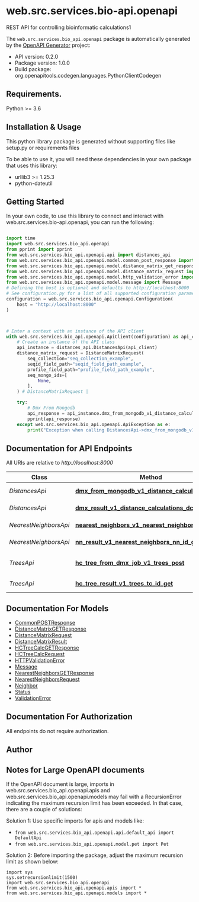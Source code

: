 # web.src.services.bio-api.openapi
REST API for controlling bioinformatic calculations1

The `web.src.services.bio_api.openapi` package is automatically generated by the [OpenAPI Generator](https://openapi-generator.tech) project:

- API version: 0.2.0
- Package version: 1.0.0
- Build package: org.openapitools.codegen.languages.PythonClientCodegen

## Requirements.

Python >= 3.6

## Installation & Usage

This python library package is generated without supporting files like setup.py or requirements files

To be able to use it, you will need these dependencies in your own package that uses this library:

* urllib3 >= 1.25.3
* python-dateutil

## Getting Started

In your own code, to use this library to connect and interact with web.src.services.bio-api.openapi,
you can run the following:

```python

import time
import web.src.services.bio_api.openapi
from pprint import pprint
from web.src.services.bio_api.openapi.api import distances_api
from web.src.services.bio_api.openapi.model.common_post_response import CommonPOSTResponse
from web.src.services.bio_api.openapi.model.distance_matrix_get_response import DistanceMatrixGETResponse
from web.src.services.bio_api.openapi.model.distance_matrix_request import DistanceMatrixRequest
from web.src.services.bio_api.openapi.model.http_validation_error import HTTPValidationError
from web.src.services.bio_api.openapi.model.message import Message
# Defining the host is optional and defaults to http://localhost:8000
# See configuration.py for a list of all supported configuration parameters.
configuration = web.src.services.bio_api.openapi.Configuration(
    host = "http://localhost:8000"
)



# Enter a context with an instance of the API client
with web.src.services.bio_api.openapi.ApiClient(configuration) as api_client:
    # Create an instance of the API class
    api_instance = distances_api.DistancesApi(api_client)
    distance_matrix_request = DistanceMatrixRequest(
        seq_collection="seq_collection_example",
        seqid_field_path="seqid_field_path_example",
        profile_field_path="profile_field_path_example",
        seq_mongo_ids=[
            None,
        ],
    ) # DistanceMatrixRequest | 

    try:
        # Dmx From Mongodb
        api_response = api_instance.dmx_from_mongodb_v1_distance_calculations_post(distance_matrix_request)
        pprint(api_response)
    except web.src.services.bio_api.openapi.ApiException as e:
        print("Exception when calling DistancesApi->dmx_from_mongodb_v1_distance_calculations_post: %s\n" % e)
```

## Documentation for API Endpoints

All URIs are relative to *http://localhost:8000*

Class | Method | HTTP request | Description
------------ | ------------- | ------------- | -------------
*DistancesApi* | [**dmx_from_mongodb_v1_distance_calculations_post**](web/src/services/bio_api/openapi/docs/DistancesApi.md#dmx_from_mongodb_v1_distance_calculations_post) | **POST** /v1/distance_calculations | Dmx From Mongodb
*DistancesApi* | [**dmx_result_v1_distance_calculations_dc_id_get**](web/src/services/bio_api/openapi/docs/DistancesApi.md#dmx_result_v1_distance_calculations_dc_id_get) | **GET** /v1/distance_calculations/{dc_id} | Dmx Result
*NearestNeighborsApi* | [**nearest_neighbors_v1_nearest_neighbors_post**](web/src/services/bio_api/openapi/docs/NearestNeighborsApi.md#nearest_neighbors_v1_nearest_neighbors_post) | **POST** /v1/nearest_neighbors | Nearest Neighbors
*NearestNeighborsApi* | [**nn_result_v1_nearest_neighbors_nn_id_get**](web/src/services/bio_api/openapi/docs/NearestNeighborsApi.md#nn_result_v1_nearest_neighbors_nn_id_get) | **GET** /v1/nearest_neighbors/{nn_id} | Nn Result
*TreesApi* | [**hc_tree_from_dmx_job_v1_trees_post**](web/src/services/bio_api/openapi/docs/TreesApi.md#hc_tree_from_dmx_job_v1_trees_post) | **POST** /v1/trees | Hc Tree From Dmx Job
*TreesApi* | [**hc_tree_result_v1_trees_tc_id_get**](web/src/services/bio_api/openapi/docs/TreesApi.md#hc_tree_result_v1_trees_tc_id_get) | **GET** /v1/trees/{tc_id} | Hc Tree Result


## Documentation For Models

 - [CommonPOSTResponse](web/src/services/bio_api/openapi/docs/CommonPOSTResponse.md)
 - [DistanceMatrixGETResponse](web/src/services/bio_api/openapi/docs/DistanceMatrixGETResponse.md)
 - [DistanceMatrixRequest](web/src/services/bio_api/openapi/docs/DistanceMatrixRequest.md)
 - [DistanceMatrixResult](web/src/services/bio_api/openapi/docs/DistanceMatrixResult.md)
 - [HCTreeCalcGETResponse](web/src/services/bio_api/openapi/docs/HCTreeCalcGETResponse.md)
 - [HCTreeCalcRequest](web/src/services/bio_api/openapi/docs/HCTreeCalcRequest.md)
 - [HTTPValidationError](web/src/services/bio_api/openapi/docs/HTTPValidationError.md)
 - [Message](web/src/services/bio_api/openapi/docs/Message.md)
 - [NearestNeighborsGETResponse](web/src/services/bio_api/openapi/docs/NearestNeighborsGETResponse.md)
 - [NearestNeighborsRequest](web/src/services/bio_api/openapi/docs/NearestNeighborsRequest.md)
 - [Neighbor](web/src/services/bio_api/openapi/docs/Neighbor.md)
 - [Status](web/src/services/bio_api/openapi/docs/Status.md)
 - [ValidationError](web/src/services/bio_api/openapi/docs/ValidationError.md)


## Documentation For Authorization

 All endpoints do not require authorization.

## Author




## Notes for Large OpenAPI documents
If the OpenAPI document is large, imports in web.src.services.bio_api.openapi.apis and web.src.services.bio_api.openapi.models may fail with a
RecursionError indicating the maximum recursion limit has been exceeded. In that case, there are a couple of solutions:

Solution 1:
Use specific imports for apis and models like:
- `from web.src.services.bio_api.openapi.api.default_api import DefaultApi`
- `from web.src.services.bio_api.openapi.model.pet import Pet`

Solution 2:
Before importing the package, adjust the maximum recursion limit as shown below:
```
import sys
sys.setrecursionlimit(1500)
import web.src.services.bio_api.openapi
from web.src.services.bio_api.openapi.apis import *
from web.src.services.bio_api.openapi.models import *
```

